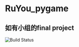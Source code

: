 # RuYou_pygame
## 如有小组的final project
![Build Status]({your-name}/{your-repo-name}.svg?branch=master)
